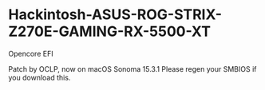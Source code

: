 # Hackintosh-ASUS-ROG-STRIX-Z270E-GAMING-RX-5500-XT
Opencore EFI

Patch by OCLP, now on macOS Sonoma 15.3.1
Please regen your SMBIOS if you download this.
